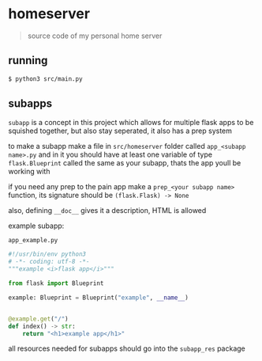 # homeserver

> source code of my personal home server

## running

```sh
$ python3 src/main.py
```

## subapps

`subapp` is a concept in this project which allows for
multiple flask apps to be squished together, but also stay seperated,
it also has a prep system

to make a subapp make a file in `src/homeserver` folder called
`app_<subapp name>.py` and in it you should have at least one variable
of type `flask.Blueprint` called the same as your subapp, thats
the app youll be working with

if you need any prep to the pain app make a `prep_<your subapp name>`
function, its signature should be `(flask.Flask) -> None`

also, defining `__doc__` gives it a description, HTML is allowed

example subapp:

`app_example.py`

```py
#!/usr/bin/env python3
# -*- coding: utf-8 -*-
"""example <i>flask app</i>"""

from flask import Blueprint

example: Blueprint = Blueprint("example", __name__)


@example.get("/")
def index() -> str:
    return "<h1>example app</h1>"
```

all resources needed for subapps should go into the `subapp_res`
package
